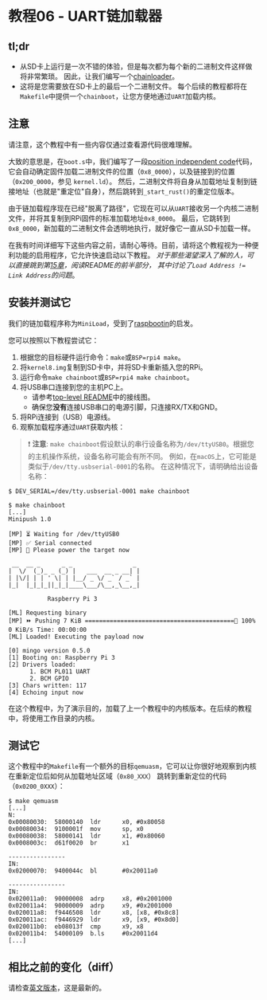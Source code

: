 # 教程06 - UART链加载器

## tl;dr

- 从SD卡上运行是一次不错的体验，但是每次都为每个新的二进制文件这样做将非常繁琐。
  因此，让我们编写一个[chainloader]。
- 这将是您需要放在SD卡上的最后一个二进制文件。
  每个后续的教程都将在`Makefile`中提供一个`chainboot`，让您方便地通过`UART`加载内核。

[chainloader]: https://en.wikipedia.org/wiki/Chain_loading


## 注意

请注意，这个教程中有一些内容仅通过查看源代码很难理解。

大致的意思是，在`boot.s`中，我们编写了一段[position independent code]代码，
它会自动确定固件加载二进制文件的位置（`0x8_0000`），以及链接到的位置（`0x200_0000`，参见 `kernel.ld`）。
然后，二进制文件将自身从加载地址复制到链接地址（也就是"重定位"自身），然后跳转到`_start_rust()`的重定位版本。

由于链加载程序现在已经"脱离了路径"，它现在可以从`UART`接收另一个内核二进制文件，并将其复制到RPi固件的标准加载地址`0x8_0000`。
最后，它跳转到`0x8_0000`，新加载的二进制文件会透明地执行，就好像它一直从SD卡加载一样。

在我有时间详细写下这些内容之前，请耐心等待。目前，请将这个教程视为一种便利功能的启用程序，它允许快速启动以下教程。
_对于那些渴望深入了解的人，可以直接跳到第[15章](../15_virtual_mem_part3_precomputed_tables)，阅读README的前半部分，
其中讨论了`Load Address != Link Address`的问题_。

[position independent code]: https://en.wikipedia.org/wiki/Position-independent_code

## 安装并测试它

我们的链加载程序称为`MiniLoad`，受到了[raspbootin]的启发。

您可以按照以下教程尝试它：
1. 根据您的目标硬件运行命令：`make`或`BSP=rpi4 make`。
1. 将`kernel8.img`复制到SD卡中，并将SD卡重新插入您的RPi。
1. 运行命令`make chainboot`或`BSP=rpi4 make chainboot`。
1. 将USB串口连接到您的主机PC上。
    - 请参考[top-level README](../README.md#-usb-serial-output)中的接线图。
    - 确保您**没有**连接USB串口的电源引脚，只连接RX/TX和GND。
1. 将RPi连接到（USB）电源线。
1. 观察加载程序通过`UART`获取内核：

> ❗ **注意**: `make chainboot`假设默认的串行设备名称为`/dev/ttyUSB0`。根据您的主机操作系统，设备名称可能会有所不同。
> 例如，在`macOS`上，它可能是类似于`/dev/tty.usbserial-0001`的名称。
> 在这种情况下，请明确给出设备名称：


```console
$ DEV_SERIAL=/dev/tty.usbserial-0001 make chainboot
```

[raspbootin]: https://github.com/mrvn/raspbootin

```console
$ make chainboot
[...]
Minipush 1.0

[MP] ⏳ Waiting for /dev/ttyUSB0
[MP] ✅ Serial connected
[MP] 🔌 Please power the target now

 __  __ _      _ _                 _
|  \/  (_)_ _ (_) |   ___  __ _ __| |
| |\/| | | ' \| | |__/ _ \/ _` / _` |
|_|  |_|_|_||_|_|____\___/\__,_\__,_|

           Raspberry Pi 3

[ML] Requesting binary
[MP] ⏩ Pushing 7 KiB ==========================================🦀 100% 0 KiB/s Time: 00:00:00
[ML] Loaded! Executing the payload now

[0] mingo version 0.5.0
[1] Booting on: Raspberry Pi 3
[2] Drivers loaded:
      1. BCM PL011 UART
      2. BCM GPIO
[3] Chars written: 117
[4] Echoing input now
```

在这个教程中，为了演示目的，加载了上一个教程中的内核版本。在后续的教程中，将使用工作目录的内核。

## 测试它

这个教程中的`Makefile`有一个额外的目标`qemuasm`，它可以让你很好地观察到内核在重新定位后如何从加载地址区域（`0x80_XXX`）
跳转到重新定位的代码（`0x0200_0XXX`）：

```console
$ make qemuasm
[...]
N:
0x00080030:  58000140  ldr      x0, #0x80058
0x00080034:  9100001f  mov      sp, x0
0x00080038:  58000141  ldr      x1, #0x80060
0x0008003c:  d61f0020  br       x1

----------------
IN:
0x02000070:  9400044c  bl       #0x20011a0

----------------
IN:
0x020011a0:  90000008  adrp     x8, #0x2001000
0x020011a4:  90000009  adrp     x9, #0x2001000
0x020011a8:  f9446508  ldr      x8, [x8, #0x8c8]
0x020011ac:  f9446929  ldr      x9, [x9, #0x8d0]
0x020011b0:  eb08013f  cmp      x9, x8
0x020011b4:  54000109  b.ls     #0x20011d4
[...]
```

## 相比之前的变化（diff）
请检查[英文版本](README.md#diff-to-previous)，这是最新的。